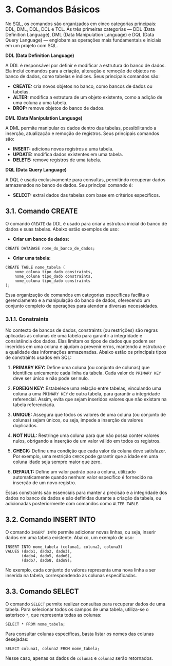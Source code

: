 # 3. Comandos Básicos

No SQL, os comandos são organizados em cinco categorias principais: DDL, DML, DQL, DCL e TCL. As três primeiras categorias — DDL (Data Definition Language), DML (Data Manipulation Language) e DQL (Data Query Language) — englobam as operações mais fundamentais e iniciais em um projeto com SQL.

**DDL (Data Definition Language)**

A DDL é responsável por definir e modificar a estrutura do banco de dados. Ela inclui comandos para a criação, alteração e remoção de objetos no banco de dados, como tabelas e índices. Seus principais comandos são:

- **CREATE:** cria novos objetos no banco, como bancos de dados ou tabelas.
- **ALTER:** modifica a estrutura de um objeto existente, como a adição de uma coluna a uma tabela.
- **DROP:** remove objetos do banco de dados.

**DML (Data Manipulation Language)**

A DML permite manipular os dados dentro das tabelas, possibilitando a inserção, atualização e remoção de registros. Seus principais comandos são:

- **INSERT:** adiciona novos registros a uma tabela.
- **UPDATE:** modifica dados existentes em uma tabela.
- **DELETE:** remove registros de uma tabela.

**DQL (Data Query Language)**

A DQL é usada exclusivamente para consultas, permitindo recuperar dados armazenados no banco de dados. Seu principal comando é:

- **SELECT:** extrai dados das tabelas com base em critérios específicos.

## 3.1. Comando CREATE

O comando `CREATE` da DDL é usado para criar a estrutura inicial do banco de dados e suas tabelas. Abaixo estão exemplos de uso:

- **Criar um banco de dados:**

```
CREATE DATABASE nome_do_banco_de_dados;
```

- **Criar uma tabela:**

```
CREATE TABLE nome_tabela (
    nome_coluna tipo_dado constraints,
    nome_coluna tipo_dado constraints,
    nome_coluna tipo_dado constraints
);
```

Essa organização de comandos em categorias específicas facilita o gerenciamento e a manipulação do banco de dados, oferecendo um conjunto completo de operações para atender a diversas necessidades.

### 3.1.1. Constraints

No contexto de bancos de dados, constraints (ou restrições) são regras aplicadas às colunas de uma tabela para garantir a integridade e consistência dos dados. Elas limitam os tipos de dados que podem ser inseridos em uma coluna e ajudam a prevenir erros, mantendo a estrutura e a qualidade das informações armazenadas. Abaixo estão os principais tipos de constraints usados em SQL:

1. **PRIMARY KEY:** Define uma coluna (ou conjunto de colunas) que identifica unicamente cada linha da tabela. Cada valor de `PRIMARY KEY` deve ser único e não pode ser nulo.

2. **FOREIGN KEY:** Estabelece uma relação entre tabelas, vinculando uma coluna a uma `PRIMARY KEY` de outra tabela, para garantir a integridade referencial. Assim, evita que sejam inseridos valores que não existam na tabela referenciada.

3. **UNIQUE:** Assegura que todos os valores de uma coluna (ou conjunto de colunas) sejam únicos, ou seja, impede a inserção de valores duplicados.

4. **NOT NULL:** Restringe uma coluna para que não possa conter valores nulos, obrigando a inserção de um valor válido em todos os registros.

5. **CHECK:** Define uma condição que cada valor da coluna deve satisfazer. Por exemplo, uma restrição `CHECK` pode garantir que a idade em uma coluna idade seja sempre maior que zero.

6. **DEFAULT:** Define um valor padrão para a coluna, utilizado automaticamente quando nenhum valor específico é fornecido na inserção de um novo registro.

Essas constraints são essenciais para manter a precisão e a integridade dos dados no banco de dados e são definidas durante a criação da tabela, ou adicionadas posteriormente com comandos como `ALTER TABLE`.

## 3.2. Comando INSERT INTO

O comando `INSERT INTO` permite adicionar novas linhas, ou seja, inserir dados em uma tabela existente. Abaixo, um exemplo de uso:

```
INSERT INTO nome_tabela (coluna1, coluna2, coluna3) 
VALUES (dado1, dado2, dado3), 
       (dado4, dado5, dado6), 
       (dado7, dado8, dado9);
```

No exemplo, cada conjunto de valores representa uma nova linha a ser inserida na tabela, correspondendo às colunas especificadas.

## 3.3. Comando SELECT

O comando `SELECT` permite realizar consultas para recuperar dados de uma tabela. Para selecionar todos os campos de uma tabela, utiliza-se o asterisco `*`, que representa todas as colunas:

```
SELECT * FROM nome_tabela;
```
Para consultar colunas específicas, basta listar os nomes das colunas desejadas:

```
SELECT coluna1, coluna2 FROM nome_tabela;
```

Nesse caso, apenas os dados de `coluna1` e `coluna2` serão retornados.